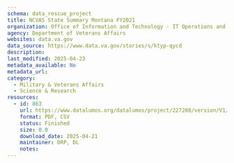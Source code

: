 ```yaml
---
schema: data_rescue_project 
title: NCVAS State Summary Montana FY2021
organization: Office of Information and Technology - IT Operations and Services (ITOPS)
agency: Department of Veterans Affairs
websites: data.va.gov
data_source: https://www.data.va.gov/stories/s/ktyp-qycd
description: 
last_modified: 2025-04-23
metadata_available: No
metadata_url: 
category:
  - Military & Veterans Affairs 
  - Science & Research 
resources:
  - id: 863
    url: https://www.datalumos.org/datalumos/project/227288/version/V1/view
    format: PDF, CSV
    status: Finished
    size: 0.0
    download_date: 2025-04-21
    maintainer: DRP, DL
    notes: 
---
```

